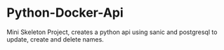 # Python-Docker-Api

Mini Skeleton Project, creates a python api using sanic and postgresql to update, create and delete names.